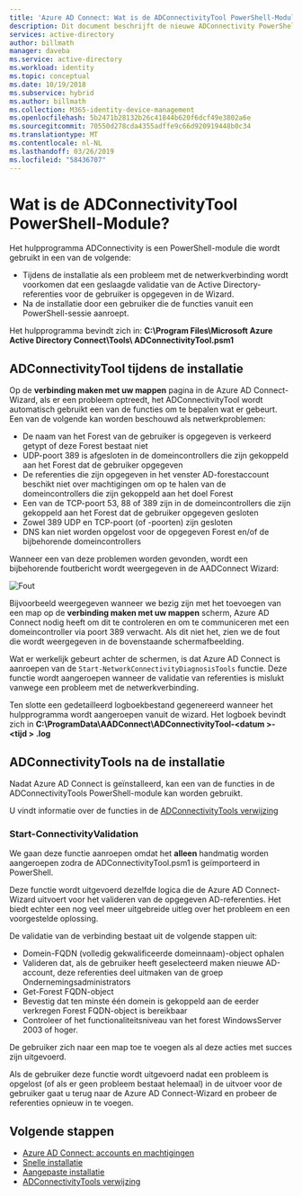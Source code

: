 ```yaml
---
title: 'Azure AD Connect: Wat is de ADConnectivityTool PowerShell-Module | Microsoft Docs'
description: Dit document beschrijft de nieuwe ADConnectivity PowerShell-module
services: active-directory
author: billmath
manager: daveba
ms.service: active-directory
ms.workload: identity
ms.topic: conceptual
ms.date: 10/19/2018
ms.subservice: hybrid
ms.author: billmath
ms.collection: M365-identity-device-management
ms.openlocfilehash: 5b2471b28132b26c41844b620f6dcf49e3802a6e
ms.sourcegitcommit: 70550d278cda4355adffe9c66d920919448b0c34
ms.translationtype: MT
ms.contentlocale: nl-NL
ms.lasthandoff: 03/26/2019
ms.locfileid: "58436707"
---
```

# <a name="what-is-the-adconnectivitytool-powershell-module"></a>Wat is de ADConnectivityTool PowerShell-Module?

Het hulpprogramma ADConnectivity is een PowerShell-module die wordt gebruikt in een van de volgende:

- Tijdens de installatie als een probleem met de netwerkverbinding wordt voorkomen dat een geslaagde validatie van de Active Directory-referenties voor de gebruiker is opgegeven in de Wizard.
- Na de installatie door een gebruiker die de functies vanuit een PowerShell-sessie aanroept.

Het hulpprogramma bevindt zich in: **C:\Program Files\Microsoft Azure Active Directory Connect\Tools\ ADConnectivityTool.psm1** 

## <a name="adconnectivitytool-during-installation"></a>ADConnectivityTool tijdens de installatie

Op de **verbinding maken met uw mappen** pagina in de Azure AD Connect-Wizard, als er een probleem optreedt, het ADConnectivityTool wordt automatisch gebruikt een van de functies om te bepalen wat er gebeurt.  Een van de volgende kan worden beschouwd als netwerkproblemen:

- De naam van het Forest van de gebruiker is opgegeven is verkeerd getypt of deze Forest bestaat niet 
- UDP-poort 389 is afgesloten in de domeincontrollers die zijn gekoppeld aan het Forest dat de gebruiker opgegeven
- De referenties die zijn opgegeven in het venster AD-forestaccount beschikt niet over machtigingen om op te halen van de domeincontrollers die zijn gekoppeld aan het doel Forest
- Een van de TCP-poort 53, 88 of 389 zijn in de domeincontrollers die zijn gekoppeld aan het Forest dat de gebruiker opgegeven gesloten 
- Zowel 389 UDP en TCP-poort (of -poorten) zijn gesloten
- DNS kan niet worden opgelost voor de opgegeven Forest en/of de bijbehorende domeincontrollers

Wanneer een van deze problemen worden gevonden, wordt een bijbehorende foutbericht wordt weergegeven in de AADConnect Wizard:


![Fout](media/how-to-connect-adconnectivitytools/error1.png)

Bijvoorbeeld weergegeven wanneer we bezig zijn met het toevoegen van een map op de **verbinding maken met uw mappen** scherm, Azure AD Connect nodig heeft om dit te controleren en om te communiceren met een domeincontroller via poort 389 verwacht.  Als dit niet het, zien we de fout die wordt weergegeven in de bovenstaande schermafbeelding.  

Wat er werkelijk gebeurt achter de schermen, is dat Azure AD Connect is aanroepen van de `Start-NetworkConnectivityDiagnosisTools` functie.  Deze functie wordt aangeroepen wanneer de validatie van referenties is mislukt vanwege een probleem met de netwerkverbinding.

Ten slotte een gedetailleerd logboekbestand gegenereerd wanneer het hulpprogramma wordt aangeroepen vanuit de wizard. Het logboek bevindt zich in **C:\ProgramData\AADConnect\ADConnectivityTool-\<datum >-\<tijd > .log**

## <a name="adconnectivitytools-post-installation"></a>ADConnectivityTools na de installatie
Nadat Azure AD Connect is geïnstalleerd, kan een van de functies in de ADConnectivityTools PowerShell-module kan worden gebruikt.  

U vindt informatie over de functies in de [ADConnectivityTools verwijzing](reference-connect-adconnectivitytools.md)

### <a name="start-connectivityvalidation"></a>Start-ConnectivityValidation

We gaan deze functie aanroepen omdat het **alleen** handmatig worden aangeroepen zodra de ADConnectivityTool.psm1 is geïmporteerd in PowerShell. 

Deze functie wordt uitgevoerd dezelfde logica die de Azure AD Connect-Wizard uitvoert voor het valideren van de opgegeven AD-referenties.  Het biedt echter een nog veel meer uitgebreide uitleg over het probleem en een voorgestelde oplossing. 

De validatie van de verbinding bestaat uit de volgende stappen uit:
-   Domein-FQDN (volledig gekwalificeerde domeinnaam)-object ophalen
-   Valideren dat, als de gebruiker heeft geselecteerd maken nieuwe AD-account, deze referenties deel uitmaken van de groep Ondernemingsadministrators
-   Get-Forest FQDN-object
-   Bevestig dat ten minste één domein is gekoppeld aan de eerder verkregen Forest FQDN-object is bereikbaar
-   Controleer of het functionaliteitsniveau van het forest WindowsServer 2003 of hoger.

De gebruiker zich naar een map toe te voegen als al deze acties met succes zijn uitgevoerd.

Als de gebruiker deze functie wordt uitgevoerd nadat een probleem is opgelost (of als er geen probleem bestaat helemaal) in de uitvoer voor de gebruiker gaat u terug naar de Azure AD Connect-Wizard en probeer de referenties opnieuw in te voegen.



## <a name="next-steps"></a>Volgende stappen
- [Azure AD Connect: accounts en machtigingen](reference-connect-accounts-permissions.md)
- [Snelle installatie](how-to-connect-install-express.md)
- [Aangepaste installatie](how-to-connect-install-custom.md)
- [ADConnectivityTools verwijzing](reference-connect-adconnectivitytools.md)

